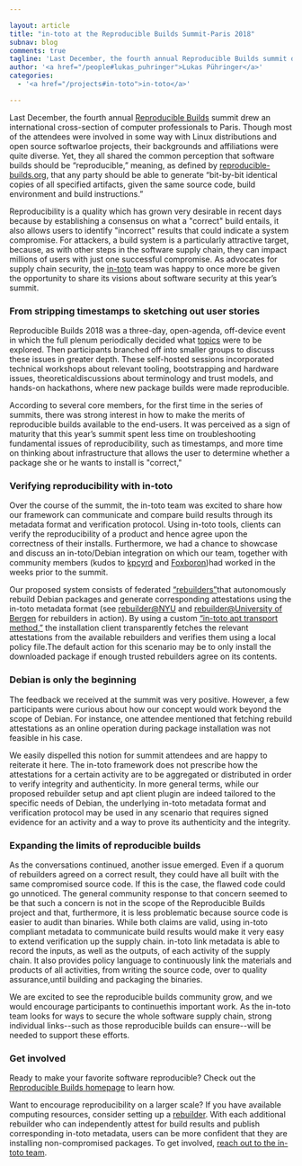 ```yaml
---

layout: article
title: "in-toto at the Reproducible Builds Summit-Paris 2018"
subnav: blog
comments: true
tagline: 'Last December, the fourth annual Reproducible Builds summit drew an international cross-section of computer professionals to Paris. Though ...'
author: '<a href="/people#lukas_puhringer">Lukas Pühringer</a>'
categories:
  - '<a href="/projects#in-toto">in-toto</a>'

---
```


Last December, the fourth annual [Reproducible Builds](https://reproducible-builds.org/events/paris2018/) summit drew an international cross-section of computer professionals to Paris. Though most of the attendees were involved in some way with Linux distributions and open source softwarloe projects, their backgrounds and affiliations were quite diverse. Yet, they all shared the common perception that software builds should be “reproducible,” meaning, as defined by [reproducible-builds.org](https://reproducible-builds.org/), that any party should be able to generate “bit-by-bit identical copies of all specified artifacts, given the same source code, build environment and build instructions.”

Reproducibility is a quality which has grown very desirable in recent days because by establishing a consensus on what a "correct" build entails, it  also allows users to identify "incorrect" results that could indicate a system compromise. For attackers, a build system is a particularly attractive target, because, as with other steps in the software supply chain, they can impact millions of users with just one successful compromise. As advocates for supply chain security, the [in-toto](https://in-toto.github.io) team was happy to once more be given the opportunity to share its visions about software security at this year’s summit.  

### **From stripping timestamps to sketching out user stories**

Reproducible Builds 2018 was a three-day, open-agenda, off-device event in which the full plenum periodically decided what [topics](https://reproducible-builds.org/events/paris2018/report/) were to be explored. Then participants branched off into smaller groups to discuss these issues in greater depth. These self-hosted sessions incorporated technical
workshops about relevant tooling, bootstrapping and hardware issues, theoreticaldiscussions about terminology and trust models, and hands-on hackathons, where new package builds were made reproducible.

According to several core members, for the first time in the series of summits, there was strong interest in how to make the merits of reproducible builds available to the end-users. It was perceived as a sign of maturity that this year’s summit spent less time on troubleshooting fundamental issues of reproducibility, such as timestamps, and more time on thinking about infrastructure that allows the user to determine whether a package she or he wants to install is "correct,"

### **Verifying reproducibility with in-toto**
Over the course of the summit, the in-toto team was excited to share how our framework can communicate and compare build results through its metadata format and verification protocol. Using in-toto tools, clients can verify the reproducibility of a product and hence agree upon the correctness of their installs. Furthermore, we had a chance to showcase and discuss an in-toto/Debian integration on which our team, together with community members (kudos to [kpcyrd](https://github.com/kpcyrd) and [Foxboron](https://github.com/Foxboron))had worked in the weeks prior to the summit.

Our proposed system consists of federated [“rebuilders”](https://salsa.debian.org/reproducible-builds/debian-rebuilder-setup)that autonomously rebuild Debian packages and generate corresponding attestations using the in-toto metadata format (see [rebuilder@NYU](https://reproducible-builds.engineering.nyu.edu/) and [rebuilder@University of Bergen](http://158.39.77.214/) for rebuilders in action). By using a custom [“in-toto apt transport method,”](https://github.com/in-toto/apt-transport-in-toto) the installation client transparently fetches the relevant attestations from the available rebuilders and verifies them using a local policy file.The default action for this scenario may be to only install the downloaded package if enough trusted rebuilders agree on its contents.

### **Debian is only the beginning**
The feedback we received at the summit was very positive. However, a few participants were curious about how our concept would work beyond the scope of Debian. For instance, one attendee mentioned that fetching rebuild attestations as an online operation during package installation was not feasible in his case.

We easily dispelled this notion for summit attendees and are happy to reiterate it here. The in-toto framework does not prescribe how the attestations for a certain activity are to be aggregated or distributed in order to verify integrity and authenticity. In more general terms, while our proposed rebuilder setup and apt client plugin are indeed tailored to the specific needs of Debian, the underlying in-toto metadata format and verification protocol may be used in any scenario that requires signed evidence for an activity and a way to prove its authenticity and the integrity.

### **Expanding the limits of reproducible builds**
As the conversations continued, another issue emerged. Even if a quorum of rebuilders agreed on a correct result, they could have all built with the same compromised source code. If this is the case, the flawed code could go unnoticed. The general community response to that concern seemed to be that such a concern is not in the scope of the Reproducible Builds project and that, furthermore, it is less problematic because source code is easier to audit than binaries. While both claims are valid, using in-toto compliant metadata to communicate build results would make it very easy to extend verification up the supply chain. in-toto link metadata is able to record the inputs, as well as the outputs, of each activity of the supply chain. It also provides policy language to continuously link the materials and products of all activities, from writing the source code, over to quality assurance,until building and packaging the binaries.

We are excited to see the reproducible builds community grow, and we would encourage participants to continuethis important work. As the in-toto team looks for ways to secure the whole software supply chain, strong individual links--such as those reproducible builds can ensure--will be needed to support these efforts.

### **Get involved**
Ready to make your favorite software reproducible?  Check out the
[Reproducible Builds homepage](https://reproducible-builds.org/) to learn how.

Want to encourage reproducibility on a larger scale? If you have available computing resources, consider setting up a [rebuilder](https://salsa.debian.org/reproducible-builds/debian-rebuilder-setup). With each additional rebuilder who can independently attest for build results and publish corresponding in-toto metadata, users can be more confident that they are installing non-compromised packages. To get involved, [reach out to the in-toto team](https://github.com/in-toto/in-toto/blob/develop/MAINTAINERS.txt).
